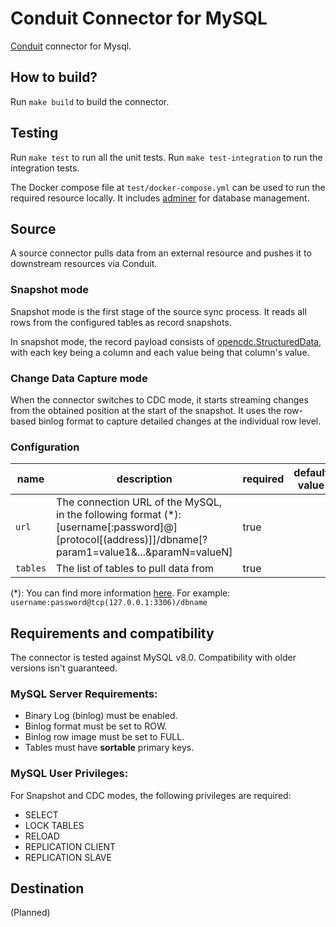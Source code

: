 # Conduit Connector for MySQL

[Conduit](https://conduit.io) connector for Mysql.

## How to build?

Run `make build` to build the connector.

## Testing

Run `make test` to run all the unit tests. Run `make test-integration` to run
the integration tests.

The Docker compose file at `test/docker-compose.yml` can be used to run the
required resource locally. It includes [adminer](https://www.adminer.org/) for
database management.

## Source

A source connector pulls data from an external resource and pushes it to
downstream resources via Conduit.

### Snapshot mode

Snapshot mode is the first stage of the source sync process. It reads all rows
from the configured tables as record snapshots.

In snapshot mode, the record payload consists of
[opencdc.StructuredData](https://pkg.go.dev/github.com/conduitio/conduit-connector-sdk@v0.9.1#StructuredData),
with each key being a column and each value being that column's value.

### Change Data Capture mode

When the connector switches to CDC mode, it starts streaming changes from the
obtained position at the start of the snapshot. It uses the row-based binlog format
to capture detailed changes at the individual row level.

### Configuration

| name     | description                                                                                                                                         | required | default value |
| -------- | --------------------------------------------------------------------------------------------------------------------------------------------------- | -------- | ------------- |
| `url`    | The connection URL of the MySQL, in the following format (\*): [username[:password]@][protocol[(address)]]/dbname[?param1=value1&...&paramN=valueN] | true     |               |
| `tables` | The list of tables to pull data from                                                                                                                | true     |               |

(\*): You can find more information
[here](https://github.com/go-sql-driver/mysql?tab=readme-ov-file#dsn-data-source-name).
For example: `username:password@tcp(127.0.0.1:3306)/dbname`

## Requirements and compatibility

The connector is tested against MySQL v8.0. Compatibility with older versions isn't guaranteed.

### MySQL Server Requirements:

- Binary Log (binlog) must be enabled.
- Binlog format must be set to ROW.
- Binlog row image must be set to FULL.
- Tables must have **sortable** primary keys.

### MySQL User Privileges:

For Snapshot and CDC modes, the following privileges are required:

- SELECT
- LOCK TABLES
- RELOAD
- REPLICATION CLIENT
- REPLICATION SLAVE

## Destination

(Planned)
